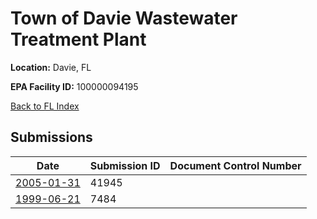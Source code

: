# Town of Davie Wastewater Treatment Plant

**Location:** Davie, FL

**EPA Facility ID:** 100000094195

[Back to FL Index](../../index.md)

## Submissions

| Date | Submission ID | Document Control Number |
|------|--------------|-------------------------|
| [2005-01-31](submissions/41945.md) | 41945 |  |
| [1999-06-21](submissions/7484.md) | 7484 |  |
